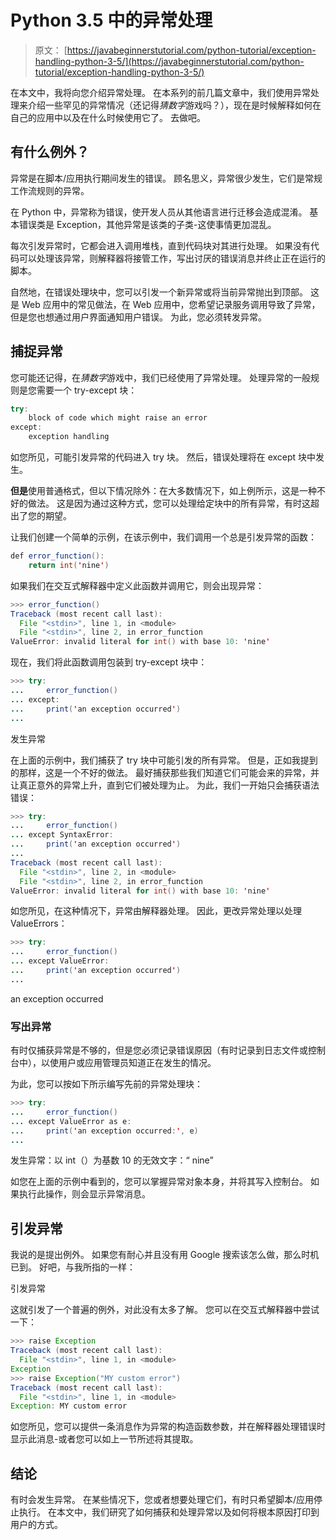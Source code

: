 # Python 3.5 中的异常处理

> 原文： [https://javabeginnerstutorial.com/python-tutorial/exception-handling-python-3-5/](https://javabeginnerstutorial.com/python-tutorial/exception-handling-python-3-5/)

在本文中，我将向您介绍异常处理。 在本系列的前几篇文章中，我们使用异常处理来介绍一些罕见的异常情况（还记得*猜数字*游戏吗？），现在是时候解释如何在自己的应用中以及在什么时候使用它了。 去做吧。

## 有什么例外？

异常是在脚本/应用执行期间发生的错误。 顾名思义，异常很少发生，它们是常规工作流规则的异常。

在 Python 中，异常称为错误，使开发人员从其他语言进行迁移会造成混淆。 基本错误类是 Exception，其他异常是该类的子类-这使事情更加混乱。

每次引发异常时，它都会进入调用堆栈，直到代码块对其进行处理。 如果没有代码可以处理该异常，则解释器将接管工作，写出讨厌的错误消息并终止正在运行的脚本。

自然地，在错误处理块中，您可以引发一个新异常或将当前异常抛出到顶部。 这是 Web 应用中的常见做法，在 Web 应用中，您希望记录服务调用导致了异常，但是您也想通过用户界面通知用户错误。 为此，您必须转发异常。

## 捕捉异常

您可能还记得，在*猜数字*游戏中，我们已经使用了异常处理。 处理异常的一般规则是您需要一个 try-except 块：

```java
try:
    block of code which might raise an error
except:
    exception handling
```

如您所见，可能引发异常的代码进入 try 块。 然后，错误处理将在 except 块中发生。

**但是**使用普通格式，但以下情况除外：在大多数情况下，如上例所示，这是一种不好的做法。 这是因为通过这种方式，您可以处理给定块中的所有异常，有时这超出了您的期望。

让我们创建一个简单的示例，在该示例中，我们调用一个总是引发异常的函数：

```java
def error_function():
    return int('nine')
```

如果我们在交互式解释器中定义此函数并调用它，则会出现异常：

```java
>>> error_function()
Traceback (most recent call last):
  File "<stdin>", line 1, in <module>
  File "<stdin>", line 2, in error_function
ValueError: invalid literal for int() with base 10: 'nine'
```

现在，我们将此函数调用包装到 try-except 块中：

```java
>>> try:
...     error_function()
... except:
...     print('an exception occurred')
...
```

发生异常

在上面的示例中，我们捕获了 try 块中可能引发的所有异常。 但是，正如我提到的那样，这是一个不好的做法。 最好捕获那些我们知道它们可能会来的异常，并让真正意外的异常上升，直到它们被处理为止。 为此，我们一开始只会捕获语法错误：

```java
>>> try:
...     error_function()
... except SyntaxError:
...     print('an exception occurred')
...
Traceback (most recent call last):
  File "<stdin>", line 2, in <module>
  File "<stdin>", line 2, in error_function
ValueError: invalid literal for int() with base 10: 'nine'
```

如您所见，在这种情况下，异常由解释器处理。 因此，更改异常处理以处理 ValueErrors：

```java
>>> try:
...     error_function()
... except ValueError:
...     print('an exception occurred')
... 
```

an exception occurred

### 写出异常

有时仅捕获异常是不够的，但是您必须记录错误原因（有时记录到日志文件或控制台中），以使用户或应用管理员知道正在发生的情况。

为此，您可以按如下所示编写先前的异常处理块：

```java
>>> try:
...     error_function()
... except ValueError as e:
...     print('an exception occurred:', e)
... 
```

发生异常：以 int（）为基数 10 的无效文字：“ nine”

如您在上面的示例中看到的，您可以掌握异常对象本身，并将其写入控制台。 如果执行此操作，则会显示异常消息。

## 引发异常

我说的是提出例外。 如果您有耐心并且没有用 Google 搜索该怎么做，那么时机已到。 好吧，与我所指的一样：

引发异常

这就引发了一个普遍的例外，对此没有太多了解。 您可以在交互式解释器中尝试一下：

```java
>>> raise Exception
Traceback (most recent call last):
  File "<stdin>", line 1, in <module>
Exception
>>> raise Exception("MY custom error")
Traceback (most recent call last):
  File "<stdin>", line 1, in <module>
Exception: MY custom error
```

如您所见，您可以提供一条消息作为异常的构造函数参数，并在解释器处理错误时显示此消息-或者您可以如上一节所述将其提取。

## 结论

有时会发生异常。 在某些情况下，您或者想要处理它们，有时只希望脚本/应用停止执行。 在本文中，我们研究了如何捕获和处理异常以及如何将根本原因打印到用户的方式。